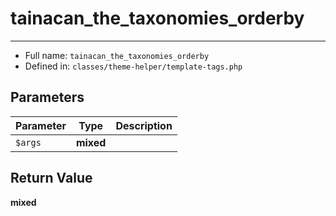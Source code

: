 # tainacan_the_taxonomies_orderby


***

* Full name: `tainacan_the_taxonomies_orderby`
* Defined in: `classes/theme-helper/template-tags.php`

## Parameters

| Parameter | Type      | Description |
|-----------|-----------|-------------|
| `$args`   | **mixed** |             |

## Return Value

**mixed**

